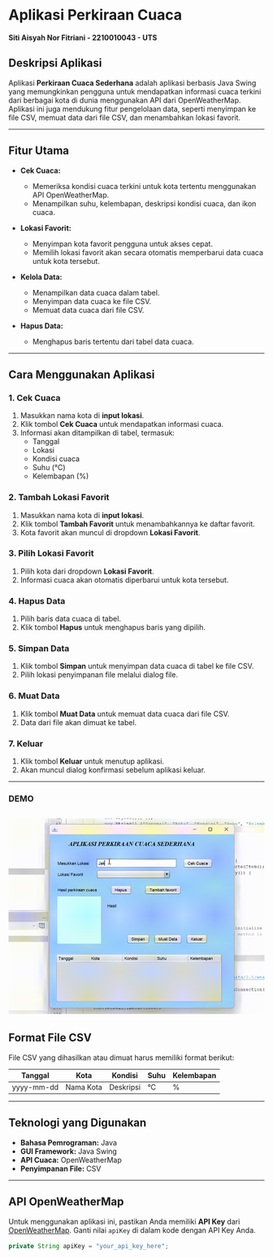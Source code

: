 # Aplikasi Perkiraan Cuaca
**Siti Aisyah Nor Fitriani - 2210010043 - UTS**

## Deskripsi Aplikasi
Aplikasi **Perkiraan Cuaca Sederhana** adalah aplikasi berbasis Java Swing yang memungkinkan pengguna untuk mendapatkan informasi cuaca terkini dari berbagai kota di dunia menggunakan API dari OpenWeatherMap. Aplikasi ini juga mendukung fitur pengelolaan data, seperti menyimpan ke file CSV, memuat data dari file CSV, dan menambahkan lokasi favorit.

---

## Fitur Utama

- **Cek Cuaca:**
  - Memeriksa kondisi cuaca terkini untuk kota tertentu menggunakan API OpenWeatherMap.
  - Menampilkan suhu, kelembapan, deskripsi kondisi cuaca, dan ikon cuaca.

- **Lokasi Favorit:**
  - Menyimpan kota favorit pengguna untuk akses cepat.
  - Memilih lokasi favorit akan secara otomatis memperbarui data cuaca untuk kota tersebut.

- **Kelola Data:**
  - Menampilkan data cuaca dalam tabel.
  - Menyimpan data cuaca ke file CSV.
  - Memuat data cuaca dari file CSV.

- **Hapus Data:**
  - Menghapus baris tertentu dari tabel data cuaca.

---

## Cara Menggunakan Aplikasi

### 1. Cek Cuaca
1. Masukkan nama kota di **input lokasi**.
2. Klik tombol **Cek Cuaca** untuk mendapatkan informasi cuaca.
3. Informasi akan ditampilkan di tabel, termasuk:
   - Tanggal
   - Lokasi
   - Kondisi cuaca
   - Suhu (°C)
   - Kelembapan (%)

### 2. Tambah Lokasi Favorit
1. Masukkan nama kota di **input lokasi**.
2. Klik tombol **Tambah Favorit** untuk menambahkannya ke daftar favorit.
3. Kota favorit akan muncul di dropdown **Lokasi Favorit**.

### 3. Pilih Lokasi Favorit
1. Pilih kota dari dropdown **Lokasi Favorit**.
2. Informasi cuaca akan otomatis diperbarui untuk kota tersebut.

### 4. Hapus Data
1. Pilih baris data cuaca di tabel.
2. Klik tombol **Hapus** untuk menghapus baris yang dipilih.

### 5. Simpan Data
1. Klik tombol **Simpan** untuk menyimpan data cuaca di tabel ke file CSV.
2. Pilih lokasi penyimpanan file melalui dialog file.

### 6. Muat Data
1. Klik tombol **Muat Data** untuk memuat data cuaca dari file CSV.
2. Data dari file akan dimuat ke tabel.

### 7. Keluar
1. Klik tombol **Keluar** untuk menutup aplikasi.
2. Akan muncul dialog konfirmasi sebelum aplikasi keluar.

---

### DEMO
![Demo Aplikasi](img/perkiraancuaca.gif)
---

## Format File CSV
File CSV yang dihasilkan atau dimuat harus memiliki format berikut:

| Tanggal       | Kota       | Kondisi       | Suhu    | Kelembapan |
|---------------|------------|---------------|---------|------------|
| yyyy-mm-dd    | Nama Kota  | Deskripsi     | °C      | %          |

---

## Teknologi yang Digunakan
- **Bahasa Pemrograman:** Java
- **GUI Framework:** Java Swing
- **API Cuaca:** OpenWeatherMap
- **Penyimpanan File:** CSV

---

## API OpenWeatherMap
Untuk menggunakan aplikasi ini, pastikan Anda memiliki **API Key** dari [OpenWeatherMap](https://openweathermap.org/). Ganti nilai `apiKey` di dalam kode dengan API Key Anda.

```java
private String apiKey = "your_api_key_here";
